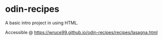 # odin-recipes

A basic intro project in using HTML.

Accessible @ https://wruce99.github.io/odin-recipes/recipes/lasagna.html
